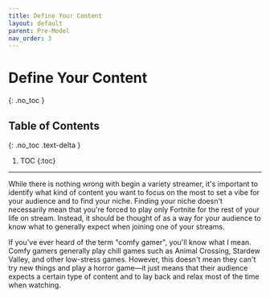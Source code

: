 ```yaml
---
title: Define Your Content
layout: default
parent: Pre-Model
nav_order: 3
---
```


# Define Your Content
{: .no_toc }

## Table of Contents
{: .no_toc .text-delta }

1. TOC
{:toc}

-----

While there is nothing wrong with begin a variety streamer, it's important to identify what kind of content you want to focus on the most to set a vibe for your audience and to find your niche. Finding your niche doesn't necessarily mean that you're forced to play only Fortnite for the rest of your life on stream. Instead, it should be thought of as a way for your audience to know what to generally expect when joining one of your streams.

If you've ever heard of the term "comfy gamer", you'll know what I mean. Comfy gamers generally play chill games such as Animal Crossing, Stardew Valley, and other low-stress games. However, this doesn't mean they can't try new things and play a horror game—it just means that their audience expects a certain type of content and to lay back and relax most of the time when watching.

